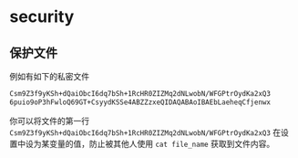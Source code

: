 # security

## 保护文件

例如有如下的私密文件

```bash
Csm9Z3f9yKSh+dQaiObcI6dq7bSh+1RcHR0ZIZMq2dNLwobN/WFGPtrOydKa2xQ3
6puio9oP3hFwloQ69GT+CsyydKSSe4ABZZzxeQIDAQABAoIBAEbLaeheqCfjenwx
```

你可以将文件的第一行 `Csm9Z3f9yKSh+dQaiObcI6dq7bSh+1RcHR0ZIZMq2dNLwobN/WFGPtrOydKa2xQ3`
在设置中设为某变量的值，防止被其他人使用 `cat file_name` 获取到文件内容。
